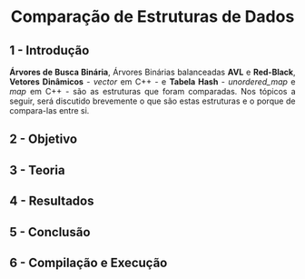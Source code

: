 <div align="justify">

<div align="center">

# Comparação de Estruturas de Dados 

</div>

## 1 - Introdução

**Árvores de Busca Binária**, Árvores Binárias balanceadas **AVL** e **Red-Black**, **Vetores Dinâmicos** - *vector* em C++ - e **Tabela Hash** - *unordered_map* e *map* em C++ - são as estruturas que foram comparadas. Nos tópicos a seguir, será discutido brevemente o que são estas estruturas e o porque de compara-las entre si.

## 2 - Objetivo

## 3 - Teoria

## 4 - Resultados

## 5 - Conclusão

## 6 - Compilação e Execução

</div>

